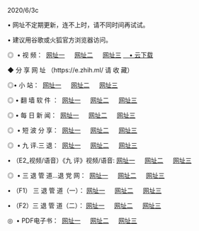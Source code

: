 <p>2020/6/3c
<p>• 网址不定期更新，连不上时，请不同时间再试试。
<p>• 建议用谷歌或火狐官方浏览器访问。
<p>◎  • 视 频： 
<a href="http://hiq.aud.bar/" target="_blank">网址一</a> 　 
<a href="http://hty.aud.bar/" target="_blank">网址二</a> 　 
<a href="http://hqj.aud.bar/b.html" target="_blank">网址三</a>
<a href="https://yadi.sk/d/d0sUeAOpal3njw" target="_blank">　• 云下载 </a></p>
<p>◆ 分 享 网 址 （https://e.zhih.ml/ 请 收 藏） </p>

<p>◎•  小 站：  
<a href="http://hiq.aud.bar/f.html" target="_blank">网址一</a> 　 
<a href="http://hty.aud.bar/h.html" target="_blank">网址二</a> 　 
<a href="http://hqj.aud.bar/k/" target="_blank">网址三</a></p><p>

<p>◎  • 翻 墙 软 件 ：  
<a href="http://hiq.aud.bar/ff/" target="_blank">网址一</a> 　 
<a href="http://hty.aud.bar/s/read/a1_nd.html" target="_blank">网址二</a> 　 
<a href="http://hqj.aud.bar/ff/index.html" target="_blank">网址三</a></p>
<p>◎  • 每 日 新 闻：  
<a href="http://hiq.aud.bar/day/" target="_blank">网址一</a> 　 
<a href="http://hty.aud.bar/day/" target="_blank">网址二</a> 　 
<a href="http://hqj.aud.bar/day/index.html" target="_blank">网址三</a></p>
<p>◎   • 短 波 分 享：  
<a href="http://hiq.aud.bar/h/" target="_blank">网址一</a> 　 
<a href="http://hqj.aud.bar/h/" target="_blank">网址二</a> 　 
<a href="http://hty.aud.bar/h/index.html" target="_blank">网址三</a></p>
<p>◎   • 九 评.三 退：  
<a href="http://hiq.aud.bar/t/" target="_blank">网址一</a> 　 
<a href="http://hqj.aud.bar/v2/index.html" target="_blank">网址二</a> 　 
<a href="http://hty.aud.bar/tt/index.html" target="_blank">网址三</a> 　</p>
<p>  • （E2_视频/语音）《九 评》视频/语音: 
<a href="http://hiq.aud.bar/7738.html" target="_blank">网址一</a> 　 
<a href="http://hqj.aud.bar/7614.html" target="_blank">网址二</a> 　 
<a href="http://hty.aud.bar/7633.html" target="_blank">网址三</a></p>
<p>◎   • 三 退 管 道...退 党 网：  
<a href="http://hiq.aud.bar/go/td1.html" target="_blank">网址一</a> 　 
<a href="http://hqj.aud.bar/go/td2.html" target="_blank">网址二</a> 　 
<a href="http://hty.aud.bar/go/td3.html" target="_blank">网址三</a></p>
<p>  • （F1） 三 退 管 道（一）： 
<a href="http://hiq.aud.bar/dd/" target="_blank">网址一</a> 　 
<a href="http://hqj.aud.bar/s/read/a1_tdx.html" target="_blank">网址二</a> 　 
<a href="http://hty.aud.bar/dd/" target="_blank">网址三</a></p>
<p>  • （F2）三 退 管 道（二）： 
<a href="http://hqj.aud.bar/d/" target="_blank">网址一</a> 　 
<a href="http://hiq.aud.bar/d/index.html" target="_blank">网址二</a> 　 
<a href="http://hty.aud.bar/d/" target="_blank">网址三</a></p>
<p>◎   • PDF电子书：  
<a href="http://hiq.aud.bar/p/" target="_blank">网址一</a> 　 
<a href="http://hty.aud.bar/p/index.html" target="_blank">网址二</a> 　 
<a href="http://hqj.aud.bar/p/" target="_blank">网址三</a></p>
